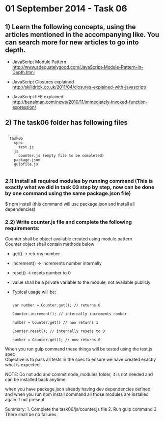 01 September 2014 - Task 06
===========================

## 1) Learn the following concepts, using the articles mentioned in the accompanying like.  You can search more for new articles to go into depth.

  - JavaScript Module Pattern  
	http://www.adequatelygood.com/JavaScript-Module-Pattern-In-Depth.html

  - JavaScript Closures explained  
	http://skilldrick.co.uk/2011/04/closures-explained-with-javascript/

  - JavaScript IIFE explained  
	http://benalman.com/news/2010/11/immediately-invoked-function-expression/
	
## 2) The task06 folder has following files

  <pre><code>
  task06
    spec
      test.js
    js
      counter.js (empty file to be completed)
    package.json
    gulpfile.js
  </code></pre>

### 2.1) Install all required modules by running command (This is exactly what we did in task 03 step by step, now can be done by one command using the same package.json file)

  $ npm install (this command will use package.json and install all dependencies)

### 2.2) Write counter.js file and complete the following requirements:

  Counter shall be object available created using module pattern  
  Counter object shall contain methods below  

  - get() -> returns number
  - increment() -> increments number internally
  - reset() -> resets number to 0

  - value shall be a private variable to the module, not available publicly

  - Typical usage will be:

    <pre><code>
    var number = Counter.get(); // returns 0

    Counter.increment(); // internally increments number

    number = Counter.get() // now returns 1

    Counter.reset(); // internally resets to 0

    number = Counter.get(); // now returns 0
    </code></pre>

  When you run gulp command these things will be tested using the test.js spec  
  Objective is to pass all tests in the spec to ensure we have created exactly what is expected.  

  NOTE: Do not add and commit node_modules folder, it is not needed and can be installed back anytime.  

  when you have package.json already having dev dependencies defined, and when you run npm install command all those modules are installed again if not present  

  Summary:
    1. Complete the task06/js/counter.js file
    2. Run gulp command
    3. There shall be no failures